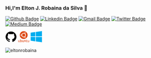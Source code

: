 ### Hi,I'm Elton J. Robaina da Silva 👋

[![Github Badge](https://img.shields.io/badge/-Github-000?style=flat-square&logo=Github&logoColor=white&link=https://github.com/eltonrobaina)](https://github.com/eltonrobaina)
[![Linkedin Badge](https://img.shields.io/badge/-LinkedIn-blue?style=flat-square&logo=Linkedin&logoColor=white&link=https://https://www.linkedin.com/in/elton-robaina)](https://www.linkedin.com/in/elton-robaina/)
[![Gmail Badge](https://img.shields.io/badge/-Gmail-c14438?style=flat-square&logo=Gmail&logoColor=white&link=mailto:eltonj.robaina@gmail.com)](mailto:eltonj.robaina@gmail.com)
[![Twitter Badge](https://img.shields.io/badge/-Twitter-1ca0f1?style=flat-square&labelColor=1ca0f1&logo=twitter&logoColor=white&link=https://https://twitter.com/EltonRobaina)](https://twitter.com/EltonRobaina)
[![Medium Badge](https://img.shields.io/static/v1?label=Medium&message=Elton+Robaina&logo=medium&&link=https://medium.com/)](https://medium.com/@elton.robaina)

<!--
**eltonrobaina/eltonrobaina** is a ✨ _special_ ✨ repository because its `README.md` (this file) appears on your GitHub profile.

Here are some ideas to get you started:

- 🔭 I’m currently working on ...
- 🌱 I’m currently learning ...
- 👯 I’m looking to collaborate on ...
- 🤔 I’m looking for help with ...
- 💬 Ask me about ...
- 📫 How to reach me: ...
- 😄 Pronouns: ...
- ⚡ Fun fact: ...
-->

<p>
 <img width="36" src="https://github.com/eltonrobaina/eltonrobaina/blob/main/icons/github.svg"/>
 <img width="36" src="https://github.com/eltonrobaina/eltonrobaina/blob/main/icons/ubuntu.svg"/>
 <img width="36" src="https://github.com/eltonrobaina/eltonrobaina/blob/main/icons/Windows.svg"/>



</p>

<img src="https://github-readme-stats.vercel.app/api?username=eltonrobaina&show_icons=true" alt="eltonrobaina" /> 
<!--<img src="https://github-readme-stats.vercel.app/api/top-langs/?username=eltonrobaina&layout=compact" />-->
